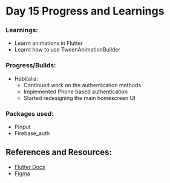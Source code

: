# Day 15 Progress and Learnings

### Learnings:
- Learnt animations in Flutter
- Learnt how to use TweenAnimationBuilder

### Progress/Builds:
- Habitalia:
  - Continued work on the authentication methods
  - Implemented Phone based authentication
  - Started redesigning the main homescreen UI

### Packages used:
- Pinput
- Firebase_auth


## References and Resources:
- [Flutter Docs](https://docs.flutter.dev/)
- [Figma](https://www.figma.com)

